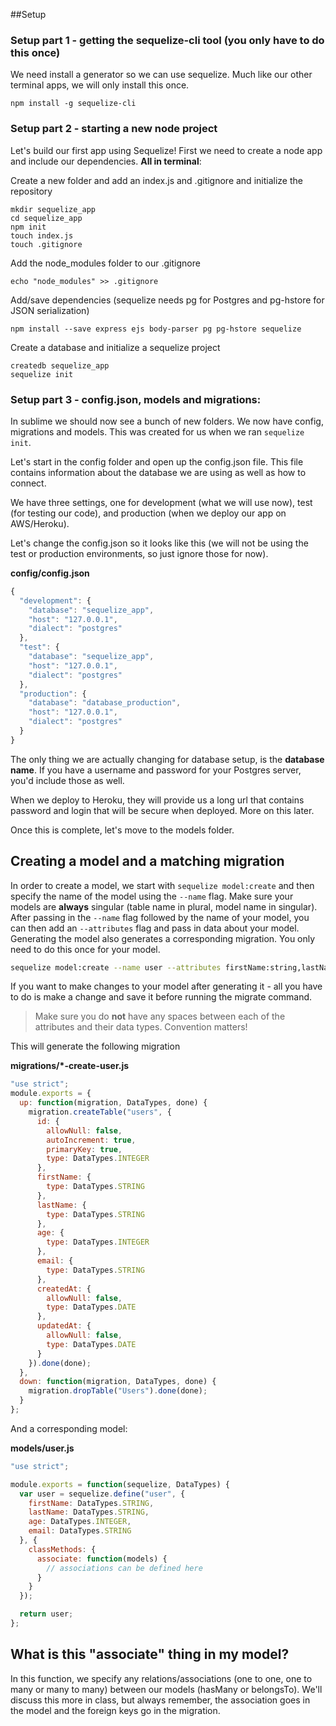 ##Setup

### Setup part 1 - getting the sequelize-cli tool (you only have to do this once)

We need install a generator so we can use sequelize. Much like our other terminal apps, we will only install this once.

```
npm install -g sequelize-cli
```


### Setup part 2 - starting a new node project

Let's build our first app using Sequelize! First we need to create a node app and include our dependencies. **All in terminal**:

Create a new folder and add an index.js and .gitignore and initialize the repository

```
mkdir sequelize_app
cd sequelize_app
npm init
touch index.js
touch .gitignore
```

Add the node_modules folder to our .gitignore

```
echo "node_modules" >> .gitignore
```

Add/save dependencies (sequelize needs pg for Postgres and pg-hstore for JSON serialization)

```
npm install --save express ejs body-parser pg pg-hstore sequelize
```

Create a database and initialize a sequelize project
```
createdb sequelize_app
sequelize init
```

### Setup part 3 - config.json, models and migrations:

In sublime we should now see a bunch of new folders. We now have config, migrations and models. This was created for us when we ran `sequelize init`.

Let's start in the config folder and open up the config.json file. This file contains information about the database we are using as well as how to connect.

We have three settings, one for development (what we will use now), test (for testing our code), and production (when we deploy our app on AWS/Heroku).

Let's change the config.json so it looks like this (we will not be using the test or production environments, so just ignore those for now).

**config/config.json**
```js
{
  "development": {
    "database": "sequelize_app",
    "host": "127.0.0.1",
    "dialect": "postgres"
  },
  "test": {
    "database": "sequelize_app",
    "host": "127.0.0.1",
    "dialect": "postgres"
  },
  "production": {
    "database": "database_production",
    "host": "127.0.0.1",
    "dialect": "postgres"
  }
}
```

The only thing we are actually changing for database setup, is the **database name**. If you have a username and password for your Postgres server, you'd include those as well.

When we deploy to Heroku, they will provide us a long url that contains password and login that will be secure when deployed. More on this later.

Once this is complete, let's move to the models folder.

## Creating a model and a matching migration

In order to create a model, we start with `sequelize model:create` and then specify the name of the model using the `--name` flag. Make sure your models are **always** singular (table name in plural, model name in singular). After passing in the `--name` flag followed by the name of your model, you can then add an `--attributes` flag and pass in data about your model. Generating the model also generates a corresponding migration. You only need to do this once for your model.

```bash
sequelize model:create --name user --attributes firstName:string,lastName:string,age:integer,email:string
```

If you want to make changes to your model after generating it - all you have to do is make a change and save it before running the migrate command.

> Make sure you do **not** have any spaces between each of the attributes and their data types. Convention matters!


This will generate the following migration

**migrations/*-create-user.js**
```js
"use strict";
module.exports = {
  up: function(migration, DataTypes, done) {
    migration.createTable("users", {
      id: {
        allowNull: false,
        autoIncrement: true,
        primaryKey: true,
        type: DataTypes.INTEGER
      },
      firstName: {
        type: DataTypes.STRING
      },
      lastName: {
        type: DataTypes.STRING
      },
      age: {
        type: DataTypes.INTEGER
      },
      email: {
        type: DataTypes.STRING
      },
      createdAt: {
        allowNull: false,
        type: DataTypes.DATE
      },
      updatedAt: {
        allowNull: false,
        type: DataTypes.DATE
      }
    }).done(done);
  },
  down: function(migration, DataTypes, done) {
    migration.dropTable("Users").done(done);
  }
};
```

And a corresponding model:

**models/user.js**
```js
"use strict";

module.exports = function(sequelize, DataTypes) {
  var user = sequelize.define("user", {
    firstName: DataTypes.STRING,
    lastName: DataTypes.STRING,
    age: DataTypes.INTEGER,
    email: DataTypes.STRING
  }, {
    classMethods: {
      associate: function(models) {
        // associations can be defined here
      }
    }
  });

  return user;
};
```

## What is this "associate" thing in my model?

In this function, we specify any relations/associations (one to one, one to many or many to many) between our models (hasMany or belongsTo). We'll discuss this more in class, but always remember, the association goes in the model and the foreign keys go in the migration.

